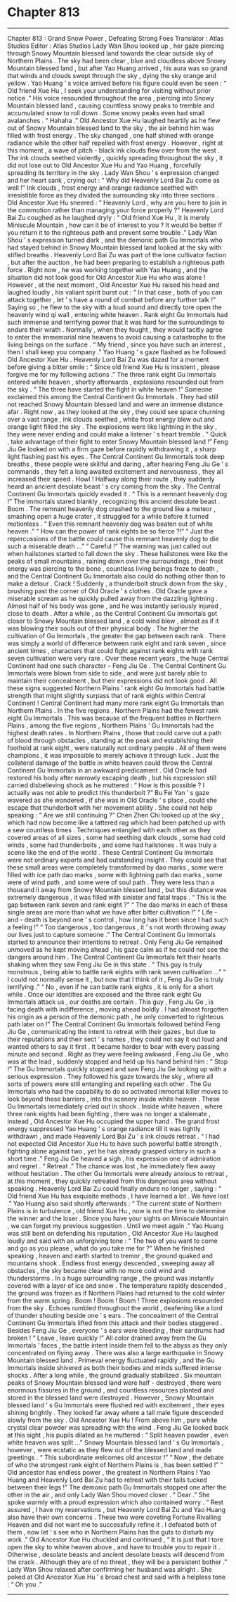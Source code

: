 
# Chapter 813


---

Chapter 813 : Grand Snow Power , Defeating Strong Foes
Translator :
Atlas Studios
Editor :
Atlas Studios
Lady Wan Shou looked up , her gaze piercing through Snowy Mountain blessed land towards the clear outside sky of Northern Plains .
The sky had been clear , blue and cloudless above Snowy Mountain blessed land , but after Yao Huang arrived , his aura was so grand that winds and clouds swept through the sky , dying the sky orange and yellow .
Yao Huang ’ s voice arrived before his figure could even be seen : “ Old friend Xue Hu , I seek your understanding for visiting without prior notice .”
His voice resounded throughout the area , piercing into Snowy Mountain blessed land , causing countless snowy peaks to tremble and accumulated snow to roll down . Some snowy peaks even had small avalanches .
“ Hahaha .” Old Ancestor Xue Hu laughed heartily as he flew out of Snowy Mountain blessed land to the sky , the air behind him was filled with frost energy .
The sky changed , one half shined with orange radiance while the other half repelled with frost energy .
However , right at this moment , a wave of pitch - black ink clouds flew over from the west .
The ink clouds seethed violently , quickly spreading throughout the sky , it did not lose out to Old Ancestor Xue Hu and Yao Huang , forcefully spreading its territory in the sky .
Lady Wan Shou ’ s expression changed and her heart sank , crying out : “ Why did Heavenly Lord Bai Zu come as well !”
Ink clouds , frost energy and orange radiance seethed with irresistible force as they divided the surrounding sky into three sections .
Old Ancestor Xue Hu sneered : “ Heavenly Lord , why are you here to join in the commotion rather than managing your force properly ?”
Heavenly Lord Bai Zu coughed as he laughed dryly : “ Old friend Xue Hu , it is merely Miniscule Mountain , how can it be of interest to you ? It would be better if you return it to the righteous path and prevent some trouble .”
Lady Wan Shou ’ s expression turned dark , and the demonic path Gu Immortals who had stayed behind in Snowy Mountain blessed land looked at the sky with stifled breaths .
Heavenly Lord Bai Zu was part of the lone cultivator faction , but after the auction , he had been preparing to establish a righteous path force . Right now , he was working together with Yao Huang , and the situation did not look good for Old Ancestor Xue Hu who was alone !
However , at the next moment , Old Ancestor Xue Hu raised his head and laughed loudly , his valiant spirit burst out : “ In that case , both of you can attack together , let ’ s have a round of combat before any further talk !”
Saying so , he flew to the sky with a loud sound and directly tore open the heavenly wind qi wall , entering white heaven .
Rank eight Gu Immortals had such immense and terrifying power that it was hard for the surroundings to endure their wrath . Normally , when they fought , they would tacitly agree to enter the immemorial nine heavens to avoid causing a catastrophe to the living beings on the surface .
“ My friend , since you have such an interest , then I shall keep you company .” Yao Huang ’ s gaze flashed as he followed Old Ancestor Xue Hu .
Heavenly Lord Bai Zu was dazed for a moment before giving a bitter smile : “ Since old friend Xue Hu is insistent , please forgive me for my following actions .”
The three rank eight Gu Immortals entered white heaven , shortly afterwards , explosions resounded out from the sky .
“ The three have started the fight in white heaven !” Someone exclaimed this among the Central Continent Gu Immortals .
They had still not reached Snowy Mountain blessed land and were an immense distance afar . Right now , as they looked at the sky , they could see space churning over a vast range , ink clouds seethed , white frost energy blew out and orange light filled the sky .
The explosions were like lightning in the sky , they were never ending and could make a listener ’ s heart tremble .
“ Quick , take advantage of their fight to enter Snowy Mountain blessed land !” Feng Jiu Ge looked on with a firm gaze before rapidly withdrawing it , a sharp light flashing past his eyes .
The Central Continent Gu Immortals took deep breaths , these people were skillful and daring , after hearing Feng Jiu Ge ’ s commands , they felt a long awaited excitement and nervousness , they all increased their speed .
Howl !
Halfway along their route , they suddenly heard an ancient desolate beast ’ s cry coming from the sky .
The Central Continent Gu Immortals quickly evaded it .
“ This is a remnant heavenly dog !” The immortals stared blankly , recognizing this ancient desolate beast .
Boom . The remnant heavenly dog crashed to the ground like a meteor , smashing open a huge crater , it struggled for a while before it turned motionless .
“ Even this remnant heavenly dog was beaten out of white heaven .”
“ How can the power of rank eights be so fierce ?!”
“ Just the repercussions of the battle could cause this remnant heavenly dog to die such a miserable death …”
“ Careful !”
The warning was just called out when hailstones started to fall down the sky .
These hailstones were like the peaks of small mountains , raining down over the surroundings , their frost energy was piercing to the bone , countless living beings froze to death , and the Central Continent Gu Immortals also could do nothing other than to make a detour .
Crack !
Suddenly , a thunderbolt struck down from the sky , brushing past the corner of Old Oracle ’ s clothes .
Old Oracle gave a miserable scream as he quickly pulled away from the dazzling lightning . Almost half of his body was gone , and he was instantly seriously injured , close to death .
After a while , as the Central Continent Gu Immortals got closer to Snowy Mountain blessed land , a cold wind blew , almost as if it was blowing their souls out of their physical body .
The higher the cultivation of Gu Immortals , the greater the gap between each rank . There was simply a world of difference between rank eight and rank seven , since ancient times , characters that could fight against rank eights with rank seven cultivation were very rare . Over these recent years , the huge Central Continent had one such character – Feng Jiu Ge .
The Central Continent Gu Immortals were blown from side to side , and were just barely able to maintain their concealment , but their expressions did not look good .
All these signs suggested Northern Plains ’ rank eight Gu Immortals had battle strength that might slightly surpass that of rank eights within Central Continent !
Central Continent had many more rank eight Gu Immortals than Northern Plains . In the five regions , Northern Plains had the fewest rank eight Gu Immortals . This was because of the frequent battles in Northern Plains , among the five regions , Northern Plains ’ Gu Immortals had the highest death rates .
In Northern Plains , those that could carve out a path of blood through obstacles , standing at the peak and establishing their foothold at rank eight , were naturally not ordinary people . All of them were champions , it was impossible to merely achieve it through luck .
Just the collateral damage of the battle in white heaven could throw the Central Continent Gu Immortals in an awkward predicament .
Old Oracle had restored his body after narrowly escaping death , but his expression still carried disbelieving shock as he muttered : “ How is this possible ? I actually was not able to predict this thunderbolt ?”
Bu Fei Yan ’ s gaze wavered as she wondered , if she was in Old Oracle ’ s place , could she escape that thunderbolt with her movement ability . She could not help speaking : “ Are we still continuing ?”
Chen Zhen Chi looked up at the sky , which had now become like a tattered rag which had been patched up with a sew countless times . Techniques entangled with each other as they covered areas of all sizes , some had seething dark clouds , some had cold winds , some had thunderbolts , and some had hailstones .
It was truly a scene like the end of the world .
These Central Continent Gu Immortals were not ordinary experts and had outstanding insight . They could see that these small areas were completely transformed by dao marks , some were filled with ice path dao marks , some with lightning path dao marks , some were of wind path , and some were of soul path .
They were less than a thousand li away from Snowy Mountain blessed land , but this distance was extremely dangerous , it was filled with sinister and fatal traps .
“ This is the gap between rank seven and rank eight ?”
“ The dao marks in each of these single areas are more than what we have after bitter cultivation !”
“ Life - and - death is beyond one ’ s control , how long has it been since I had such a feeling !”
“ Too dangerous , too dangerous , it ’ s not worth throwing away our lives just to capture someone .”
The Central Continent Gu Immortals started to announce their intentions to retreat .
Only Feng Jiu Ge remained unmoved as he kept moving ahead , his gaze calm as if he could not see the dangers around him .
The Central Continent Gu Immortals felt their hearts shaking when they saw Feng Jiu Ge in this state .
“ This guy is truly monstrous , being able to battle rank eights with rank seven cultivation …”
“ I could not normally sense it , but now that I think of it , Feng Jiu Ge is truly terrifying .”
“ No , even if he can battle rank eights , it is only for a short while . Once our identities are exposed and the three rank eight Gu Immortals attack us , our deaths are certain . This guy , Feng Jiu Ge , is facing death with indifference , moving ahead boldly . I had almost forgotten his origin as a person of the demonic path , he only converted to righteous path later on !”
The Central Continent Gu Immortals followed behind Feng Jiu Ge , communicating the intent to retreat with their gazes , but due to their reputations and their sect ’ s names , they could not say it out loud and wanted others to say it first .
It became harder to bear with every passing minute and second . Right as they were feeling awkward , Feng Jiu Ge , who was at the lead , suddenly stopped and held up his hand behind him : “ Stop !”
The Gu Immortals quickly stopped and saw Feng Jiu Ge looking up with a serious expression .
They followed his gaze towards the sky , where all sorts of powers were still entangling and repelling each other . The Gu Immortals who had the capability to do so activated immortal killer moves to look beyond these barriers , into the scenery inside white heaven .
These Gu Immortals immediately cried out in shock .
Inside white heaven , where three rank eights had been fighting , there was no longer a stalemate , instead , Old Ancestor Xue Hu occupied the upper hand . The grand frost energy suppressed Yao Huang ’ s orange radiance till it was tightly withdrawn , and made Heavenly Lord Bai Zu ’ s ink clouds retreat .
“ I had not expected Old Ancestor Xue Hu to have such powerful battle strength , fighting alone against two , yet he has already grasped victory in such a short time .” Feng Jiu Ge heaved a sigh , his expression one of admiration and regret .
“ Retreat .” The chance was lost , he immediately flew away without hesitation .
The other Gu Immortals were already anxious to retreat , at this moment , they quickly retreated from this dangerous area without speaking .
Heavenly Lord Bai Zu could finally endure no longer , saying : “ Old friend Xue Hu has exquisite methods , I have learned a lot . We have lost .”
Yao Huang also said shortly afterwards : “ The current state of Northern Plains is in turbulence , old friend Xue Hu , now is not the time to determine the winner and the loser . Since you have your sights on Miniscule Mountain , we can forget my previous suggestion . Until we meet again .”
Yao Huang was still bent on defending his reputation , Old Ancestor Xue Hu laughed loudly and said with an unforgiving tone : “ The two of you want to come and go as you please , what do you take me for ?”
When he finished speaking , heaven and earth started to tremor , the ground quaked and mountains shook .
Endless frost energy descended , sweeping away all obstacles , the sky became clear with no more cold wind and thunderstorms .
In a huge surrounding range , the ground was instantly covered with a layer of ice and snow .
The temperature rapidly descended , the ground was frozen as if Northern Plains had returned to the cold winter from the warm spring .
Boom ! Boom ! Boom !
Three explosions resounded from the sky .
Echoes rumbled throughout the world , deafening like a lord of thunder shouting beside one ’ s ears .
The concealment of the Central Continent Gu Immortals lifted from this attack and their bodies staggered . Besides Feng Jiu Ge , everyone ’ s ears were bleeding , their eardrums had broken !
“ Leave , leave quickly !” All color drained away from the Gu Immortals ’ faces , the battle intent inside them fell to the abyss as they only concentrated on flying away .
There was also a large earthquake in Snowy Mountain blessed land . Primeval energy fluctuated rapidly , and the Gu Immortals inside shivered as both their bodies and minds suffered intense shocks .
After a long while , the ground gradually stabilized . Six mountain peaks of Snowy Mountain blessed land were half - destroyed , there were enormous fissures in the ground , and countless resources planted and stored in the blessed land were destroyed .
However , Snowy Mountain blessed land ’ s Gu Immortals were flushed red with excitement , their eyes shining brightly .
They looked far away where a tall male figure descended slowly from the sky .
Old Ancestor Xue Hu !
From above him , pure white crystal clear powder was spreading with the wind .
Feng Jiu Ge looked back at this sight , his pupils dilated as he muttered : “ Split heaven powder , even white heaven was split …”
Snowy Mountain blessed land ’ s Gu Immortals , however , were ecstatic as they flew out of the blessed land and made greetings .
“ This subordinate welcomes old ancestor !”
“ Now , the debate of who the strongest rank eight of Northern Plains is , has been settled !”
“ Old ancestor has endless power , the greatest in Northern Plains ! Yao Huang and Heavenly Lord Bai Zu had to retreat with their tails tucked between their legs !”
The demonic path Gu Immortals stopped one after the other in the air , and only Lady Wan Shou moved closer .
“ Dear .” She spoke warmly with a proud expression which also contained worry .
“ Rest assured , I have my reservations , but Heavenly Lord Bai Zu and Yao Huang also have their own concerns . These two were coveting Fortune Rivalling Heaven and did not want me to successfully refine it . I defeated both of them , now let ’ s see who in Northern Plains has the guts to disturb my work .” Old Ancestor Xue Hu chuckled and continued , “ It is just that I tore open the sky to white heaven above , and have to trouble you to repair it . Otherwise , desolate beasts and ancient desolate beasts will descend from the crack . Although they are of no threat , they will be a persistent bother .”
Lady Wan Shou relaxed after confirming her husband was alright . She poked at Old Ancestor Xue Hu ’ s broad chest and said with a helpless tone : “ Oh you .”

---

